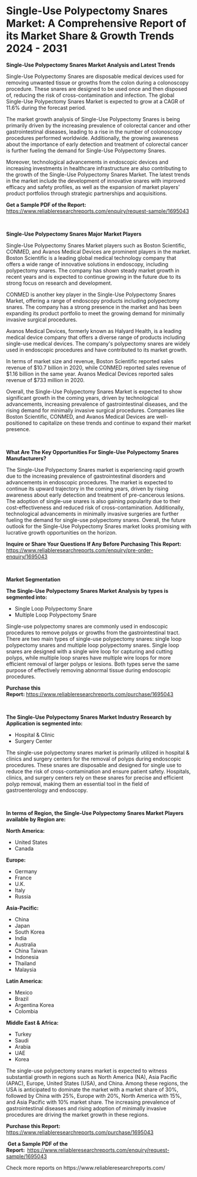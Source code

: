 <p><h1>Single-Use Polypectomy Snares Market: A Comprehensive Report of its Market Share & Growth Trends 2024 - 2031</h1></p><p><strong>Single-Use Polypectomy Snares Market Analysis and Latest Trends</strong></p>
<p><p>Single-Use Polypectomy Snares are disposable medical devices used for removing unwanted tissue or growths from the colon during a colonoscopy procedure. These snares are designed to be used once and then disposed of, reducing the risk of cross-contamination and infection. The global Single-Use Polypectomy Snares Market is expected to grow at a CAGR of 11.6% during the forecast period.</p><p>The market growth analysis of Single-Use Polypectomy Snares is being primarily driven by the increasing prevalence of colorectal cancer and other gastrointestinal diseases, leading to a rise in the number of colonoscopy procedures performed worldwide. Additionally, the growing awareness about the importance of early detection and treatment of colorectal cancer is further fueling the demand for Single-Use Polypectomy Snares.</p><p>Moreover, technological advancements in endoscopic devices and increasing investments in healthcare infrastructure are also contributing to the growth of the Single-Use Polypectomy Snares Market. The latest trends in the market include the development of innovative snares with improved efficacy and safety profiles, as well as the expansion of market players' product portfolios through strategic partnerships and acquisitions.</p></p>
<p><strong>Get a Sample PDF of the Report:&nbsp;</strong> <a href="https://www.reliableresearchreports.com/enquiry/request-sample/1695043">https://www.reliableresearchreports.com/enquiry/request-sample/1695043</a></p>
<p>&nbsp;</p>
<p><strong>Single-Use Polypectomy Snares Major Market Players</strong></p>
<p><p>Single-Use Polypectomy Snares Market players such as Boston Scientific, CONMED, and Avanos Medical Devices are prominent players in the market. Boston Scientific is a leading global medical technology company that offers a wide range of innovative solutions in endoscopy, including polypectomy snares. The company has shown steady market growth in recent years and is expected to continue growing in the future due to its strong focus on research and development.</p><p>CONMED is another key player in the Single-Use Polypectomy Snares Market, offering a range of endoscopy products including polypectomy snares. The company has a strong presence in the market and has been expanding its product portfolio to meet the growing demand for minimally invasive surgical procedures.</p><p>Avanos Medical Devices, formerly known as Halyard Health, is a leading medical device company that offers a diverse range of products including single-use medical devices. The company's polypectomy snares are widely used in endoscopic procedures and have contributed to its market growth.</p><p>In terms of market size and revenue, Boston Scientific reported sales revenue of $10.7 billion in 2020, while CONMED reported sales revenue of $1.16 billion in the same year. Avanos Medical Devices reported sales revenue of $733 million in 2020.</p><p>Overall, the Single-Use Polypectomy Snares Market is expected to show significant growth in the coming years, driven by technological advancements, increasing prevalence of gastrointestinal diseases, and the rising demand for minimally invasive surgical procedures. Companies like Boston Scientific, CONMED, and Avanos Medical Devices are well-positioned to capitalize on these trends and continue to expand their market presence.</p></p>
<p>&nbsp;</p>
<p><strong>What Are The Key Opportunities For Single-Use Polypectomy Snares Manufacturers?</strong></p>
<p><p>The Single-Use Polypectomy Snares market is experiencing rapid growth due to the increasing prevalence of gastrointestinal disorders and advancements in endoscopic procedures. The market is expected to continue its upward trajectory in the coming years, driven by rising awareness about early detection and treatment of pre-cancerous lesions. The adoption of single-use snares is also gaining popularity due to their cost-effectiveness and reduced risk of cross-contamination. Additionally, technological advancements in minimally invasive surgeries are further fueling the demand for single-use polypectomy snares. Overall, the future outlook for the Single-Use Polypectomy Snares market looks promising with lucrative growth opportunities on the horizon.</p></p>
<p><strong>Inquire or Share Your Questions If Any Before Purchasing This Report:</strong> <a href="https://www.reliableresearchreports.com/enquiry/pre-order-enquiry/1695043">https://www.reliableresearchreports.com/enquiry/pre-order-enquiry/1695043</a></p>
<p>&nbsp;</p>
<p><strong>Market Segmentation</strong></p>
<p><strong>The Single-Use Polypectomy Snares Market Analysis by types is segmented into:</strong></p>
<p><ul><li>Single Loop Polypectomy Snare</li><li>Multiple Loop Polypectomy Snare</li></ul></p>
<p><p>Single-use polypectomy snares are commonly used in endoscopic procedures to remove polyps or growths from the gastrointestinal tract. There are two main types of single-use polypectomy snares: single loop polypectomy snares and multiple loop polypectomy snares. Single loop snares are designed with a single wire loop for capturing and cutting polyps, while multiple loop snares have multiple wire loops for more efficient removal of larger polyps or lesions. Both types serve the same purpose of effectively removing abnormal tissue during endoscopic procedures.</p></p>
<p><strong>Purchase this Report:&nbsp;</strong><a href="https://www.reliableresearchreports.com/purchase/1695043">https://www.reliableresearchreports.com/purchase/1695043</a></p>
<p>&nbsp;</p>
<p><strong>The Single-Use Polypectomy Snares Market Industry Research by Application is segmented into:</strong></p>
<p><ul><li>Hospital & Clinic</li><li>Surgery Center</li></ul></p>
<p><p>The single-use polypectomy snares market is primarily utilized in hospital & clinics and surgery centers for the removal of polyps during endoscopic procedures. These snares are disposable and designed for single use to reduce the risk of cross-contamination and ensure patient safety. Hospitals, clinics, and surgery centers rely on these snares for precise and efficient polyp removal, making them an essential tool in the field of gastroenterology and endoscopy.</p></p>
<p>&nbsp;</p>
<p><strong>In terms of Region, the Single-Use Polypectomy Snares Market Players available by Region are:</strong></p>
<p>
    <p> <strong> North America: </strong>
        <ul>
            <li>United States</li>
            <li>Canada</li>
        </ul>
        </p> 
    <p> <strong> Europe: </strong>
        <ul>
            <li>Germany</li>
            <li>France</li>
            <li>U.K.</li>
            <li>Italy</li>
            <li>Russia</li>
        </ul>
        </p> 
    <p> <strong> Asia-Pacific: </strong>
        <ul>
            <li>China</li>
            <li>Japan</li>
            <li>South Korea</li>
            <li>India</li>
            <li>Australia</li>
            <li>China Taiwan</li>
            <li>Indonesia</li>
            <li>Thailand</li>
            <li>Malaysia</li>
        </ul>
        </p> 
    <p> <strong> Latin America: </strong>
        <ul>
            <li>Mexico</li>
            <li>Brazil</li>
            <li>Argentina Korea</li>
            <li>Colombia</li>
        </ul>
        </p> 
    <p> <strong> Middle East & Africa: </strong>
        <ul>
            <li>Turkey</li>
            <li>Saudi</li>
            <li>Arabia</li>
            <li>UAE</li>
            <li>Korea</li>
        </ul>
    </p>
    </p>
<p><p>The single-use polypectomy snares market is expected to witness substantial growth in regions such as North America (NA), Asia Pacific (APAC), Europe, United States (USA), and China. Among these regions, the USA is anticipated to dominate the market with a market share of 30%, followed by China with 25%, Europe with 20%, North America with 15%, and Asia Pacific with 10% market share. The increasing prevalence of gastrointestinal diseases and rising adoption of minimally invasive procedures are driving the market growth in these regions.</p></p>
<p><strong>Purchase this Report: </strong><a href="https://www.reliableresearchreports.com/purchase/1695043">https://www.reliableresearchreports.com/purchase/1695043</a></p>
<p>&nbsp;<strong>Get a Sample PDF of the Report:&nbsp;&nbsp;</strong><a href="https://www.reliableresearchreports.com/enquiry/request-sample/1695043">https://www.reliableresearchreports.com/enquiry/request-sample/1695043</a></p>
<p><strong></strong></p>
<p>Check more reports on https://www.reliableresearchreports.com/</p>